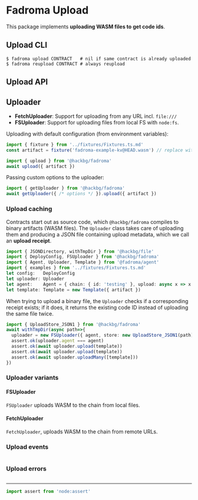 # Fadroma Upload

This package implements **uploading WASM files to get code ids**.

## Upload CLI

```shell
$ fadroma upload CONTRACT   # nil if same contract is already uploaded
$ fadroma reupload CONTRACT # always reupload
```

## Upload API

## Uploader

* **FetchUploader**: Support for uploading from any URL incl. `file:///`
* **FSUploader**: Support for uploading files from local FS with `node:fs`.

Uploading with default configuration (from environment variables):

```typescript
import { fixture } from '../fixtures/Fixtures.ts.md'
const artifact = fixture('fadroma-example-kv@HEAD.wasm') // replace with path to your binary

import { upload } from '@hackbg/fadroma'
await upload({ artifact })
```

Passing custom options to the uploader:

```typescript
import { getUploader } from '@hackbg/fadroma'
await getUploader({ /* options */ }).upload({ artifact })
```

### Upload caching

Contracts start out as source code, which `@hackbg/fadroma` compiles to binary artifacts
(WASM files). The `Uploader` class takes care of uploading them and producing a JSON file
containing upload metadata, which we call an **upload receipt**.

```typescript
import { JSONDirectory, withTmpDir } from '@hackbg/file'
import { DeployConfig, FSUploader } from '@hackbg/fadroma'
import { Agent, Uploader, Template } from '@fadroma/agent'
import { examples } from '../fixtures/Fixtures.ts.md'
let config:   DeployConfig
let uploader: Uploader
let agent:    Agent = { chain: { id: 'testing' }, upload: async x => x }
let template: Template = new Template({ artifact })
```

When trying to upload a binary file, the `Uploader` checks if a corresponding receipt exists;
if it does, it returns the existing code ID instead of uploading the same file twice.

```typescript
import { UploadStore_JSON1 } from '@hackbg/fadroma'
await withTmpDir(async path=>{
  uploader = new FSUploader({ agent, store: new UploadStore_JSON1(path) })
  assert.ok(uploader.agent === agent)
  assert.ok(await uploader.upload(template))
  assert.ok(await uploader.upload(template))
  assert.ok(await uploader.uploadMany([template]))
})
```

### Uploader variants

#### FSUploader

`FSUploader` uploads WASM to the chain from local files.

#### FetchUploader

`FetchUploader`, uploads WASM to the chain from remote URLs.

### Upload events

```typescript
```

### Upload errors

```typescript
```

---

```typescript
import assert from 'node:assert'
```
